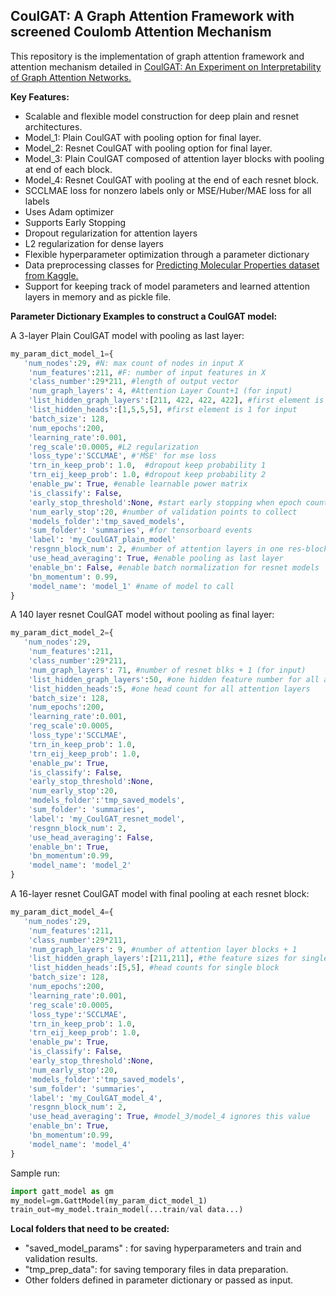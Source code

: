 ## CoulGAT: A Graph Attention Framework with screened Coulomb Attention Mechanism

This repository is the implementation of graph attention framework and attention mechanism detailed in [CoulGAT: An Experiment on Interpretability of Graph Attention Networks.](https://arxiv.org/abs/1912.08409)

**Key Features:**

- Scalable and flexible model construction for deep plain and resnet architectures.
- Model_1: Plain CoulGAT with pooling option for final layer.
- Model_2: Resnet CoulGAT with pooling option for final layer.
- Model_3: Plain CoulGAT composed of attention layer blocks with pooling at end of each block.
- Model_4: Resnet CoulGAT with pooling at the end of each resnet block.
- SCCLMAE loss for nonzero labels only or MSE/Huber/MAE loss for all labels
- Uses Adam optimizer
- Supports Early Stopping
- Dropout regularization for attention layers
- L2 regularization for dense layers
- Flexible hyperparameter optimization through a parameter dictionary
- Data preprocessing classes for [Predicting Molecular Properties dataset from Kaggle.](https://www.kaggle.com/c/champs-scalar-coupling/data)
- Support for keeping track of model parameters and learned attention layers in memory and as pickle file.

**Parameter Dictionary Examples to construct a CoulGAT model:**

A 3-layer Plain CoulGAT model with pooling as last layer:

```python
my_param_dict_model_1={
   'num_nodes':29, #N: max count of nodes in input X
    'num_features':211, #F: number of input features in X
    'class_number':29*211, #length of output vector
    'num_graph_layers': 4, #Attention Layer Count+1 (for input)
    'list_hidden_graph_layers':[211, 422, 422, 422], #first element is input F
    'list_hidden_heads':[1,5,5,5], #first element is 1 for input
    'batch_size': 128,
    'num_epochs':200,
    'learning_rate':0.001,
    'reg_scale':0.0005, #L2 regularization
    'loss_type':'SCCLMAE', #'MSE' for mse loss
    'trn_in_keep_prob': 1.0,  #dropout keep probability 1
    'trn_eij_keep_prob': 1.0, #dropout keep probability 2
    'enable_pw': True, #enable learnable power matrix
    'is_classify': False,
    'early_stop_threshold':None, #start early stopping when epoch count is larger than this value
    'num_early_stop':20, #number of validation points to collect
    'models_folder':'tmp_saved_models', 
    'sum_folder': 'summaries', #for tensorboard events
    'label': 'my_CoulGAT_plain_model'
    'resgnn_block_num': 2, #number of attention layers in one res-block
    'use_head_averaging': True, #enable pooling as last layer
    'enable_bn': False, #enable batch normalization for resnet models
    'bn_momentum': 0.99, 
    'model_name': 'model_1' #name of model to call
}
```
A 140 layer resnet CoulGAT model without pooling as final layer:

```python
my_param_dict_model_2={
   'num_nodes':29,
    'num_features':211,
    'class_number':29*211,
    'num_graph_layers': 71, #number of resnet blks + 1 (for input)
    'list_hidden_graph_layers':50, #one hidden feature number for all attention layers 
    'list_hidden_heads':5, #one head count for all attention layers
    'batch_size': 128,
    'num_epochs':200, 
    'learning_rate':0.001,
    'reg_scale':0.0005,
    'loss_type':'SCCLMAE',
    'trn_in_keep_prob': 1.0, 
    'trn_eij_keep_prob': 1.0,
    'enable_pw': True,
    'is_classify': False,
    'early_stop_threshold':None,
    'num_early_stop':20,
    'models_folder':'tmp_saved_models',
    'sum_folder': 'summaries',
    'label': 'my_CoulGAT_resnet_model',
    'resgnn_block_num': 2,
    'use_head_averaging': False,
    'enable_bn': True,
    'bn_momentum':0.99,
    'model_name': 'model_2'
}
```

A 16-layer resnet CoulGAT model with final pooling at each resnet block:

```python
my_param_dict_model_4={
   'num_nodes':29,
    'num_features':211,
    'class_number':29*211,
    'num_graph_layers': 9, #number of attention layer blocks + 1 
    'list_hidden_graph_layers':[211,211], #the feature sizes for single block
    'list_hidden_heads':[5,5], #head counts for single block
    'batch_size': 128,
    'num_epochs':200,
    'learning_rate':0.001,
    'reg_scale':0.0005,
    'loss_type':'SCCLMAE',
    'trn_in_keep_prob': 1.0,
    'trn_eij_keep_prob': 1.0,
    'enable_pw': True,
    'is_classify': False,
    'early_stop_threshold':None,
    'num_early_stop':20,
    'models_folder':'tmp_saved_models',
    'sum_folder': 'summaries',
    'label': 'my_CoulGAT_model_4',
    'resgnn_block_num': 2,
    'use_head_averaging': True, #model_3/model_4 ignores this value
    'enable_bn': True,
    'bn_momentum':0.99,
    'model_name': 'model_4'
}
```

Sample run:

```python
import gatt_model as gm
my_model=gm.GattModel(my_param_dict_model_1)
train_out=my_model.train_model(...train/val data...)
```

**Local folders that need to be created:**

- "saved_model_params" : for saving hyperparameters and train and validation results.
- "tmp_prep_data": for saving temporary files in data preparation.
- Other folders defined in parameter dictionary or passed as input.
